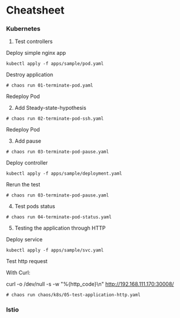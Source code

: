 # Cheatsheet

### Kubernetes

1) Test controllers

Deploy simple nginx app

```
kubectl apply -f apps/sample/pod.yaml
```

Destroy application

```
# chaos run 01-terminate-pod.yaml
```

Redeploy Pod

2) Add Steady-state-hypothesis

```
# chaos run 02-terminate-pod-ssh.yaml
```

Redeploy Pod

3) Add pause

```
# chaos run 03-terminate-pod-pause.yaml
```

Deploy controller

```
kubectl apply -f apps/sample/deployment.yaml
```

Rerun the test

```
# chaos run 03-terminate-pod-pause.yaml
```

4) Test pods status

```
# chaos run 04-terminate-pod-status.yaml
```

5) Testing the application through HTTP

Deploy service

```
kubectl apply -f apps/sample/svc.yaml
```

Test http request 

With Curl:

curl -o /dev/null -s -w "%{http_code}\n" http://192.168.111.170:30008/

```
# chaos run chaos/k8s/05-test-application-http.yaml
```

### Istio


